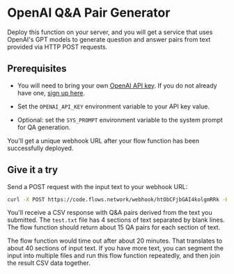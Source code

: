# OpenAI Q&A Pair Generator

Deploy this function on your server, and you will get a service that uses OpenAI's GPT models to generate question and answer pairs from text provided via HTTP POST requests.

## Prerequisites

* You will need to bring your own [OpenAI API key](https://openai.com/blog/openai-api). If you do not already have one, [sign up here](https://platform.openai.com/signup).

* Set the `OPENAI_API_KEY` environment variable to your API key value.
* Optional: set the `SYS_PROMPT` environment variable to the system prompt for QA generation.

You'll get a unique webhook URL after your flow function has been successfully deployed.

## Give it a try

Send a POST request with the input text to your webhook URL:

```bash
curl -X POST https://code.flows.network/webhook/htObCFjbGAI4kolgmRRk -H "Content-Type: text/plain" --data-binary "@test.txt"
```

You'll receive a CSV response with Q&A pairs derived from the text you submitted. The `test.txt` file has 4 sections of text separated by blank lines. The flow function should return about 15 QA pairs for each section of text.

The flow function would time out after about 20 minutes. That translates to about 40 sections of input text. If you have more text, you can segment the input into multiple files and run this flow function repeatedly, and then join the result CSV data together.
